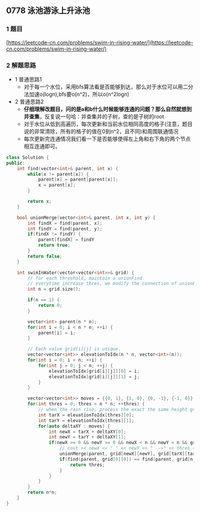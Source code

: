 ## 0778 泳池游泳上升泳池

### 1 题目
[https://leetcode-cn.com/problems/swim-in-rising-water/](https://leetcode-cn.com/problems/swim-in-rising-water/)

### 2 解题思路
- 1 普通思路1
  - 对于每一个水位，采用bfs算法看是否能够到达，那么对于水位可以用二分法加速o(logn),bfs要o(n^2)，所以o(n^2logn)
- 2 普通思路2
  - **仔细理解改题目，问的是a和b什么时候能够连通的问题？那么自然就想到并查集**，反复说一句哈：并查集并的子树，查的是子树的root
  - 对于水位从低到高遍历，每次更新和当前水位相同高度的格子(注意，题目说的非常清除，所有的格子的值在0到n^2，且不同)和周围联通情况
  - 每次更新完连通情况我们看一下是否能够使得左上角和右下角的两个节点相互连通即可。

```cpp
class Solution {
public:
    int find(vector<int>& parent, int x) {
        while(x != parent[x]) {
            parent[x] = parent[parent[x]];
            x = parent[x];
        }

        return x;
    }

    bool unionMerge(vector<int>& parent, int x, int y) {
        int findX = find(parent, x);
        int findY = find(parent, y);
        if(findX != findY) {
            parent[findX] = findY
            return true;
        }
        return false;
    }

    int swimInWater(vector<vector<int>>& grid) {
        // for each threshold, maintain a unionFind
        // everytime increase thres, we modify the connection of unionFind
        int n = grid.size();

        if(n == 1) {
            return 0;
        }

        vector<int> parent(n * n);
        for(int i = 0; i < n * n; ++i) {
            parent[i] = i;
        }

        // Each value grid[i][j] is unique.
        vector<vector<int>> elevationToIdx(n * n, vector<int>(n));
        for(int i = 0; i < n; ++i) {
            for(int j = 0; j < n; ++j) {
                elevationToIdx[grid[i][j]][0] = i;
                elevationToIdx[grid[i][j]][1] = j;
            }
        }

        vector<vector<int>> moves = {{0, 1}, {1, 0}, {0, -1}, {-1, 0}};
        for(int thres = 0; thres < n * n; ++thres) {
            // when the rain rise, process the exact the same height grid
            int tarX = elevationToIdx[thres][0];
            int tarY = elevationToIdx[thres][1];
            for(auto deltaXY : moves) {
                int newX = tarX + deltaXY[0];
                int newY = tarY + deltaXY[1];
                if(newX >= 0 && newY >= 0 && newX < n && newY < n && grid[newX][newY] <= thres) {
                    // cout << newX << " " << newY << "  ->" << thres <<endl;
                    unionMerge(parent, grid[newX][newY], grid[tarX][tarY]);
                    if(find(parent, grid[0][0]) == find(parent, grid[n - 1][n - 1])) {
                        return thres;
                    }
                }
            }
        }
        return n*n;
    }
}
```
